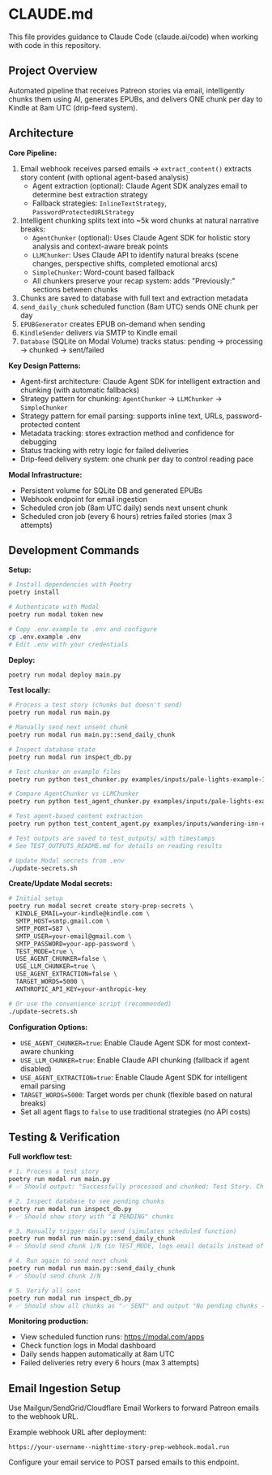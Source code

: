 # CLAUDE.md

This file provides guidance to Claude Code (claude.ai/code) when working with code in this repository.

## Project Overview

Automated pipeline that receives Patreon stories via email, intelligently chunks them using AI, generates EPUBs, and delivers ONE chunk per day to Kindle at 8am UTC (drip-feed system).

## Architecture

**Core Pipeline:**
1. Email webhook receives parsed emails → `extract_content()` extracts story content (with optional agent-based analysis)
   - Agent extraction (optional): Claude Agent SDK analyzes email to determine best extraction strategy
   - Fallback strategies: `InlineTextStrategy`, `PasswordProtectedURLStrategy`
2. Intelligent chunking splits text into ~5k word chunks at natural narrative breaks:
   - `AgentChunker` (optional): Uses Claude Agent SDK for holistic story analysis and context-aware break points
   - `LLMChunker`: Uses Claude API to identify natural breaks (scene changes, perspective shifts, completed emotional arcs)
   - `SimpleChunker`: Word-count based fallback
   - All chunkers preserve your recap system: adds "Previously:" sections between chunks
3. Chunks are saved to database with full text and extraction metadata
4. `send_daily_chunk` scheduled function (8am UTC) sends ONE chunk per day
5. `EPUBGenerator` creates EPUB on-demand when sending
6. `KindleSender` delivers via SMTP to Kindle email
7. `Database` (SQLite on Modal Volume) tracks status: pending → processing → chunked → sent/failed

**Key Design Patterns:**
- Agent-first architecture: Claude Agent SDK for intelligent extraction and chunking (with automatic fallbacks)
- Strategy pattern for chunking: `AgentChunker` → `LLMChunker` → `SimpleChunker`
- Strategy pattern for email parsing: supports inline text, URLs, password-protected content
- Metadata tracking: stores extraction method and confidence for debugging
- Status tracking with retry logic for failed deliveries
- Drip-feed delivery system: one chunk per day to control reading pace

**Modal Infrastructure:**
- Persistent volume for SQLite DB and generated EPUBs
- Webhook endpoint for email ingestion
- Scheduled cron job (8am UTC daily) sends next unsent chunk
- Scheduled cron job (every 6 hours) retries failed stories (max 3 attempts)

## Development Commands

**Setup:**
```bash
# Install dependencies with Poetry
poetry install

# Authenticate with Modal
poetry run modal token new

# Copy .env.example to .env and configure
cp .env.example .env
# Edit .env with your credentials
```

**Deploy:**
```bash
poetry run modal deploy main.py
```

**Test locally:**
```bash
# Process a test story (chunks but doesn't send)
poetry run modal run main.py

# Manually send next unsent chunk
poetry run modal run main.py::send_daily_chunk

# Inspect database state
poetry run modal run inspect_db.py

# Test chunker on example files
poetry run python test_chunker.py examples/inputs/pale-lights-example-1.txt 5000

# Compare AgentChunker vs LLMChunker
poetry run python test_agent_chunker.py examples/inputs/pale-lights-example-1.txt 5000

# Test agent-based content extraction
poetry run python test_content_agent.py examples/inputs/wandering-inn-example-1.txt

# Test outputs are saved to test_outputs/ with timestamps
# See TEST_OUTPUTS_README.md for details on reading results

# Update Modal secrets from .env
./update-secrets.sh
```

**Create/Update Modal secrets:**
```bash
# Initial setup
poetry run modal secret create story-prep-secrets \
  KINDLE_EMAIL=your-kindle@kindle.com \
  SMTP_HOST=smtp.gmail.com \
  SMTP_PORT=587 \
  SMTP_USER=your-email@gmail.com \
  SMTP_PASSWORD=your-app-password \
  TEST_MODE=true \
  USE_AGENT_CHUNKER=false \
  USE_LLM_CHUNKER=true \
  USE_AGENT_EXTRACTION=false \
  TARGET_WORDS=5000 \
  ANTHROPIC_API_KEY=your-anthropic-key

# Or use the convenience script (recommended)
./update-secrets.sh
```

**Configuration Options:**
- `USE_AGENT_CHUNKER=true`: Enable Claude Agent SDK for most context-aware chunking
- `USE_LLM_CHUNKER=true`: Enable Claude API chunking (fallback if agent disabled)
- `USE_AGENT_EXTRACTION=true`: Enable Claude Agent SDK for intelligent email parsing
- `TARGET_WORDS=5000`: Target words per chunk (flexible based on natural breaks)
- Set all agent flags to `false` to use traditional strategies (no API costs)

## Testing & Verification

**Full workflow test:**
```bash
# 1. Process a test story
poetry run modal run main.py
# ✅ Should output: "Successfully processed and chunked: Test Story. Chunks will be sent daily."

# 2. Inspect database to see pending chunks
poetry run modal run inspect_db.py
# ✅ Should show story with "⏳ PENDING" chunks

# 3. Manually trigger daily send (simulates scheduled function)
poetry run modal run main.py::send_daily_chunk
# ✅ Should send chunk 1/N (in TEST_MODE, logs email details instead of sending)

# 4. Run again to send next chunk
poetry run modal run main.py::send_daily_chunk
# ✅ Should send chunk 2/N

# 5. Verify all sent
poetry run modal run inspect_db.py
# ✅ Should show all chunks as "✅ SENT" and output "No pending chunks - all caught up!"
```

**Monitoring production:**
- View scheduled function runs: https://modal.com/apps
- Check function logs in Modal dashboard
- Daily sends happen automatically at 8am UTC
- Failed deliveries retry every 6 hours (max 3 attempts)

## Email Ingestion Setup

Use Mailgun/SendGrid/Cloudflare Email Workers to forward Patreon emails to the webhook URL.

Example webhook URL after deployment:
```
https://your-username--nighttime-story-prep-webhook.modal.run
```

Configure your email service to POST parsed emails to this endpoint.
